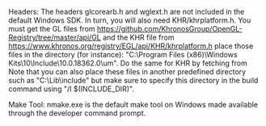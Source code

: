 Headers:
The headers glcorearb.h and wglext.h are not included in the default Windows SDK. In turn, you will also need KHR/khrplatform.h. You must get the GL files from https://github.com/KhronosGroup/OpenGL-Registry/tree/master/api/GL and the KHR file from https://www.khronos.org/registry/EGL/api/KHR/khrplatform.h place those files in the directory (for instance): "C:\Program Files (x86)\Windows Kits\10\Include\10.0.18362.0\um\". Do the same for KHR by fetching from  Note that you can also place these files in another predefined directory such as "C:\Lib\include" but make sure to specify this directory in the build command using "/I $(INCLUDE_DIR)".

Make Tool:
nmake.exe is the default make tool on Windows made available through the developer command prompt.
